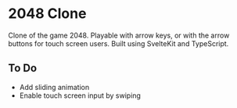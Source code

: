 # 2048 Clone
Clone of the game 2048. Playable with arrow keys, or with the arrow buttons for touch screen users. 
Built using SvelteKit and TypeScript.

## To Do
* Add sliding animation 
* Enable touch screen input by swiping
